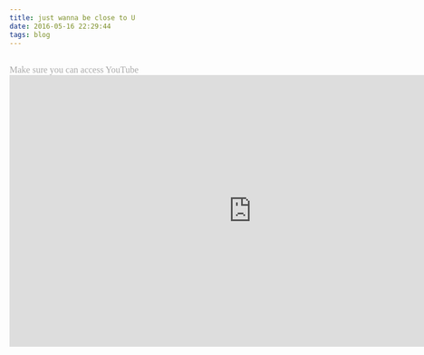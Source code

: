 ```yaml
---
title: just wanna be close to U
date: 2016-05-16 22:29:44
tags: blog
---
```

<br />
<font face="STCAIYUN" color=#A9A9A9 size=3>Make sure you can access YouTube</font>
<!--more-->
<iframe width="854" height="480" src="https://www.youtube.com/embed/-9zioD9GxdE" frameborder="0" allowfullscreen></iframe>